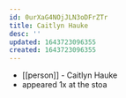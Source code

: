 ```yaml
---
id: 0urXaG4NOjJLN3oDFrZTr
title: Caitlyn Hauke
desc: ''
updated: 1643723096355
created: 1643723096355
---
```



- [[person]] - Caitlyn Hauke
- appeared 1x at the stoa
